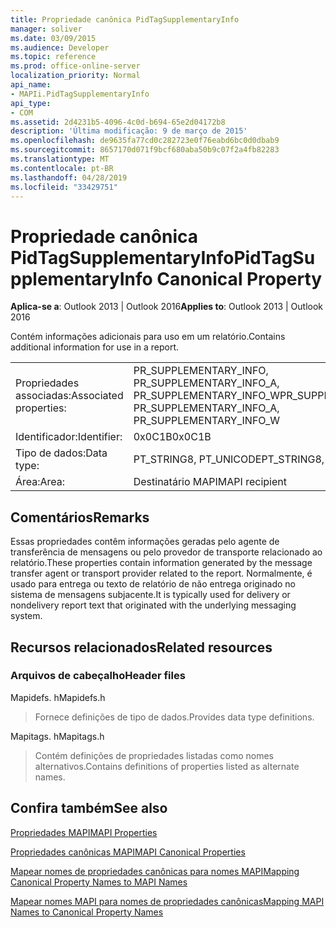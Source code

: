 ```yaml
---
title: Propriedade canônica PidTagSupplementaryInfo
manager: soliver
ms.date: 03/09/2015
ms.audience: Developer
ms.topic: reference
ms.prod: office-online-server
localization_priority: Normal
api_name:
- MAPIi.PidTagSupplementaryInfo
api_type:
- COM
ms.assetid: 2d4231b5-4096-4c0d-b694-65e2d04172b8
description: 'Última modificação: 9 de março de 2015'
ms.openlocfilehash: de9635fa77cd0c282723e0f76eabd6bc0d0dbab9
ms.sourcegitcommit: 8657170d071f9bcf680aba50b9c07f2a4fb82283
ms.translationtype: MT
ms.contentlocale: pt-BR
ms.lasthandoff: 04/28/2019
ms.locfileid: "33429751"
---
```

# <a name="pidtagsupplementaryinfo-canonical-property"></a><span data-ttu-id="5ef60-103">Propriedade canônica PidTagSupplementaryInfo</span><span class="sxs-lookup"><span data-stu-id="5ef60-103">PidTagSupplementaryInfo Canonical Property</span></span>

  
  
<span data-ttu-id="5ef60-104">**Aplica-se a**: Outlook 2013 | Outlook 2016</span><span class="sxs-lookup"><span data-stu-id="5ef60-104">**Applies to**: Outlook 2013 | Outlook 2016</span></span> 
  
<span data-ttu-id="5ef60-105">Contém informações adicionais para uso em um relatório.</span><span class="sxs-lookup"><span data-stu-id="5ef60-105">Contains additional information for use in a report.</span></span>
  
|||
|:-----|:-----|
|<span data-ttu-id="5ef60-106">Propriedades associadas:</span><span class="sxs-lookup"><span data-stu-id="5ef60-106">Associated properties:</span></span>  <br/> |<span data-ttu-id="5ef60-107">PR_SUPPLEMENTARY_INFO, PR_SUPPLEMENTARY_INFO_A, PR_SUPPLEMENTARY_INFO_W</span><span class="sxs-lookup"><span data-stu-id="5ef60-107">PR_SUPPLEMENTARY_INFO, PR_SUPPLEMENTARY_INFO_A, PR_SUPPLEMENTARY_INFO_W</span></span>  <br/> |
|<span data-ttu-id="5ef60-108">Identificador:</span><span class="sxs-lookup"><span data-stu-id="5ef60-108">Identifier:</span></span>  <br/> |<span data-ttu-id="5ef60-109">0x0C1B</span><span class="sxs-lookup"><span data-stu-id="5ef60-109">0x0C1B</span></span>  <br/> |
|<span data-ttu-id="5ef60-110">Tipo de dados:</span><span class="sxs-lookup"><span data-stu-id="5ef60-110">Data type:</span></span>  <br/> |<span data-ttu-id="5ef60-111">PT_STRING8, PT_UNICODE</span><span class="sxs-lookup"><span data-stu-id="5ef60-111">PT_STRING8, PT_UNICODE</span></span>  <br/> |
|<span data-ttu-id="5ef60-112">Área:</span><span class="sxs-lookup"><span data-stu-id="5ef60-112">Area:</span></span>  <br/> |<span data-ttu-id="5ef60-113">Destinatário MAPI</span><span class="sxs-lookup"><span data-stu-id="5ef60-113">MAPI recipient</span></span>  <br/> |
   
## <a name="remarks"></a><span data-ttu-id="5ef60-114">Comentários</span><span class="sxs-lookup"><span data-stu-id="5ef60-114">Remarks</span></span>

<span data-ttu-id="5ef60-115">Essas propriedades contêm informações geradas pelo agente de transferência de mensagens ou pelo provedor de transporte relacionado ao relatório.</span><span class="sxs-lookup"><span data-stu-id="5ef60-115">These properties contain information generated by the message transfer agent or transport provider related to the report.</span></span> <span data-ttu-id="5ef60-116">Normalmente, é usado para entrega ou texto de relatório de não entrega originado no sistema de mensagens subjacente.</span><span class="sxs-lookup"><span data-stu-id="5ef60-116">It is typically used for delivery or nondelivery report text that originated with the underlying messaging system.</span></span>
  
## <a name="related-resources"></a><span data-ttu-id="5ef60-117">Recursos relacionados</span><span class="sxs-lookup"><span data-stu-id="5ef60-117">Related resources</span></span>

### <a name="header-files"></a><span data-ttu-id="5ef60-118">Arquivos de cabeçalho</span><span class="sxs-lookup"><span data-stu-id="5ef60-118">Header files</span></span>

<span data-ttu-id="5ef60-119">Mapidefs. h</span><span class="sxs-lookup"><span data-stu-id="5ef60-119">Mapidefs.h</span></span>
  
> <span data-ttu-id="5ef60-120">Fornece definições de tipo de dados.</span><span class="sxs-lookup"><span data-stu-id="5ef60-120">Provides data type definitions.</span></span>
    
<span data-ttu-id="5ef60-121">Mapitags. h</span><span class="sxs-lookup"><span data-stu-id="5ef60-121">Mapitags.h</span></span>
  
> <span data-ttu-id="5ef60-122">Contém definições de propriedades listadas como nomes alternativos.</span><span class="sxs-lookup"><span data-stu-id="5ef60-122">Contains definitions of properties listed as alternate names.</span></span>
    
## <a name="see-also"></a><span data-ttu-id="5ef60-123">Confira também</span><span class="sxs-lookup"><span data-stu-id="5ef60-123">See also</span></span>



[<span data-ttu-id="5ef60-124">Propriedades MAPI</span><span class="sxs-lookup"><span data-stu-id="5ef60-124">MAPI Properties</span></span>](mapi-properties.md)
  
[<span data-ttu-id="5ef60-125">Propriedades canônicas MAPI</span><span class="sxs-lookup"><span data-stu-id="5ef60-125">MAPI Canonical Properties</span></span>](mapi-canonical-properties.md)
  
[<span data-ttu-id="5ef60-126">Mapear nomes de propriedades canônicas para nomes MAPI</span><span class="sxs-lookup"><span data-stu-id="5ef60-126">Mapping Canonical Property Names to MAPI Names</span></span>](mapping-canonical-property-names-to-mapi-names.md)
  
[<span data-ttu-id="5ef60-127">Mapear nomes MAPI para nomes de propriedades canônicas</span><span class="sxs-lookup"><span data-stu-id="5ef60-127">Mapping MAPI Names to Canonical Property Names</span></span>](mapping-mapi-names-to-canonical-property-names.md)

